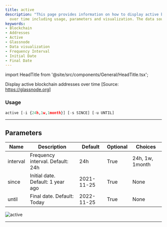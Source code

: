 ```yaml
---
title: active
description: "This page provides information on how to display active blockchain addresses"
  over time including usage, parameters and visualization. The data source is Glassnode.
keywords:
- Blockchain
- Addresses
- Active
- Glassnode
- Data visualization
- Frequency Interval
- Initial Date
- Final Date
---
```


import HeadTitle from '@site/src/components/General/HeadTitle.tsx';

<HeadTitle title="crypto/dd/active - Reference | OpenBB Terminal Docs" />

Display active blockchain addresses over time [Source: https://glassnode.org]

### Usage

```python
active [-i {24h,1w,1month}] [-s SINCE] [-u UNTIL]
```

---

## Parameters

| Name | Description | Default | Optional | Choices |
| ---- | ----------- | ------- | -------- | ------- |
| interval | Frequency interval. Default: 24h | 24h | True | 24h, 1w, 1month |
| since | Initial date. Default: 1 year ago | 2021-11-25 | True | None |
| until | Final date. Default: Today | 2022-11-25 | True | None |

![active](https://user-images.githubusercontent.com/46355364/154058739-e30fed47-c86f-4aef-a699-1bc69180c607.png)

---
